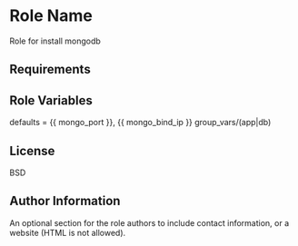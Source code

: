 Role Name
=========

Role for install mongodb

Requirements
------------


Role Variables
--------------
defaults = {{ mongo_port }}, {{ mongo_bind_ip }}
group_vars/(app|db)

License
-------

BSD

Author Information
------------------

An optional section for the role authors to include contact information, or a website (HTML is not allowed).
